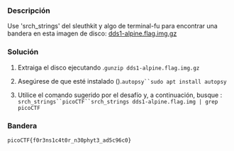### Descripción
Use 'srch_strings' del sleuthkit y algo de terminal-fu para encontrar una bandera en esta imagen de disco: [dds1-alpine.flag.img.gz](https://mercury.picoctf.net/static/f63e4eba644c99e92324b65cbd875db6/dds1-alpine.flag.img.gz)

### Solución

1. Extraiga el disco ejecutando .`gunzip dds1-alpine.flag.img.gz`
    
2. Asegúrese de que esté instalado ().`autopsy``sudo apt install autopsy`
    
3. Utilice el comando sugerido por el desafío y, a continuación, busque : `srch_strings``picoCTF``srch_strings dds1-alpine.flag.img | grep picoCTF`
    

### Bandera

`picoCTF{f0r3ns1c4t0r_n30phyt3_ad5c96c0}`
